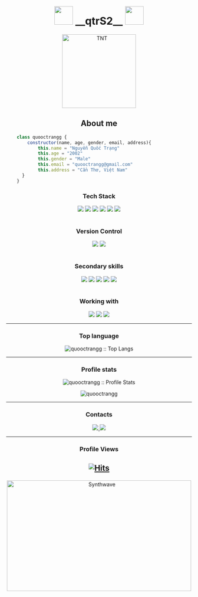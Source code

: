 <h1 align="center">
    <img src="https://media.giphy.com/media/mGcNjsfWAjY5AEZNw6/giphy.gif" width="50">
    __qtrS2__
    <img src="https://media.giphy.com/media/mGcNjsfWAjY5AEZNw6/giphy.gif" width="50">
</h1>
<p align="center">
	<a href="https://github.com/quooctrangg">
	    <img src="https://avatars.githubusercontent.com/u/96979962" width = "200" alt="TNT">
	</a>
</p>
<h2 align="center">About me</h2>

```JavaScript
    class quooctrangg {
        constructor(name, age, gender, email, address){
            this.name = "Nguyễn Quốc Trạng"
		    this.age = "2002"
            this.gender = "Male"
		    this.email = "quooctrangg@gmail.com"
            this.address = "Cần Thơ, Việt Nam"
      }
    }
```

<h3 align="center">Tech Stack</h3>
<div align="center">
    <img src="https://img.shields.io/badge/Javascript-black?style=flat-square&logo=javascript"/>
    <img src="https://img.shields.io/badge/Nodejs-black?style=flat-square&logo=Node.js"/>
    <img src="https://img.shields.io/badge/Expressjs-black?style=flat-square&logo=Express"/>
    <img src="https://img.shields.io/badge/Vuejs-black?style=flat-square&logo=Vue.js&logoColor=006600"/>
    <img src="https://img.shields.io/badge/Mongodb-black?style=flat-square&logo=mongodb"/>
    <img src="https://img.shields.io/badge/Tailwindcss-black?style=flat-square&logo=tailwindcss"/>
    <!-- <img src="https://img.shields.io/badge/Typescript-black?style=flat-square&logo=typescript"/>
    <img src="https://img.shields.io/badge/Nestjs-black?style=flat-square&logo=nestjs"/>  -->
</div>
<br>
<h3 align="center">Version Control</h3>
<div align="center">
    <img src="https://img.shields.io/badge/Git-black?style=flat-square&logo=git"/>
    <img src="https://img.shields.io/badge/Github-black?style=flat-square&logo=github"/>
</div>
<br>
<h3 align="center">Secondary skills</h3>
<div align="center">
    <img src="https://img.shields.io/badge/C-00599C?style=flat-square&logo=c"/>
    <img src="https://img.shields.io/badge/Java-E34A86?style=flat-square&logo=openjdk"/>
    <img src="https://img.shields.io/badge/HTML5-E34F26?style=flat-square&logo=html5&logoColor=white"/>
    <img src="https://img.shields.io/badge/CSS3-1572B6?style=flat-square&logo=css3"/>
    <img src="https://img.shields.io/badge/MySql-%2300f.svg?style=flat-square&logo=mysql&logoColor=white" />
</div>
<br>
<!-- ### Web Services -->
<h3 align="center">Working with</h3>
<div align="center">
    <img src="https://img.shields.io/badge/Visual%20Studio%20Code-0078d7.svg?style=flat-square&logo=visual-studio-code&logoColor=white" />
    <img src="https://img.shields.io/badge/Eclipse-FE7A16.svg?style=flat-square&logo=Eclipse&logoColor=white" />
    <img src="https://img.shields.io/badge/Notepad++-90E59A.svg?style=flat-square&logo=notepad%2b%2b&logoColor=black" />
</div>
<hr>
<h3 align="center">Top language</h3>
    <p align="center"><img src="https://github-readme-stats.vercel.app/api/top-langs/?username=quooctrangg&langs_count=10&theme=tokyonight&layout=compact" alt="quooctrangg :: Top Langs" />
</p>
<hr>
<h3 align="center">Profile stats</h3>
<p align="center">
    <img src="https://github-readme-stats.vercel.app/api?username=quooctrangg&show_icons=true&theme=tokyonight" alt="quooctrangg :: Profile Stats" />
</p>
<p align="center">
   <img  src="https://github-readme-streak-stats.herokuapp.com/?user=quooctrangg&show_icons=true&theme=tokyonight" alt="quooctrangg" />
</p>

<hr>
<h3 align="center">Contacts</h3>
<div  align="center">
    <a href="https://github.com/quooctrangg">
        <img src="https://img.shields.io/badge/github-%23121011.svg?style=for-the-badge&logo=github&logoColor=white" />
    </a>
    <a href="mailto:quooctrangg@gmail.com">
        <img src="https://img.shields.io/badge/Gmail-D14836?style=for-the-badge&logo=gmail&logoColor=white" />
    </a>
</div>
<hr>
<h3 align="center">Profile Views</h3>

## <p align="center">[![Hits](https://hits.sh/github.com/quooctrangg/quooctrangg.svg?style=for-the-badge&label=Views&extraCount=4867&color=54856b)](https://hits.sh/github.com/quooctrangg/quooctrangg/)</p>

<p align="center">
    <img src="https://i.giphy.com/media/qgQUggAC3Pfv687qPC/giphy.webp" alt="Synthwave" height="300" width="500">
</p>
